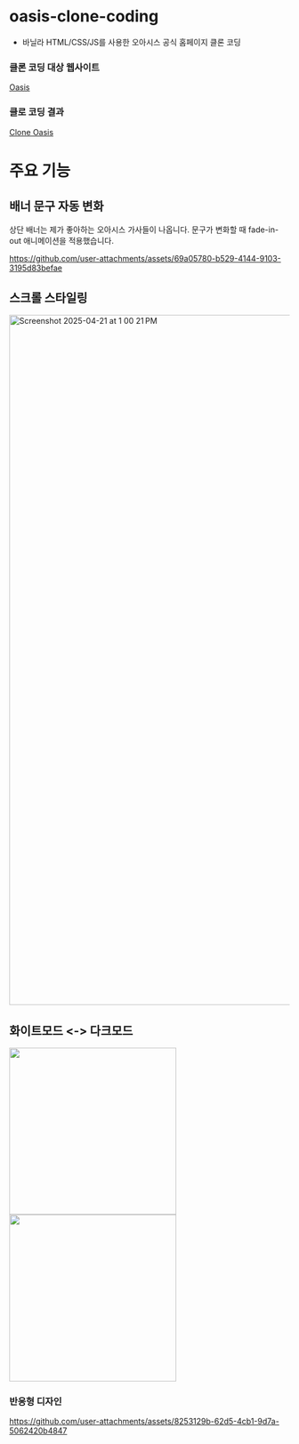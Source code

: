 # oasis-clone-coding

- 바닐라 HTML/CSS/JS를 사용한 오아시스 공식 홈페이지 클론 코딩

### 클론 코딩 대상 웹사이트

[Oasis](https://oasisinet.com/)

### 클로 코딩 결과

[Clone Oasis](https://jaehyunlee123.github.io/oasis-clone-coding/)

# 주요 기능

## 배너 문구 자동 변화

상단 배너는 제가 좋아하는 오아시스 가사들이 나옵니다.
문구가 변화할 때 fade-in-out 애니메이션을 적용했습니다.

https://github.com/user-attachments/assets/69a05780-b529-4144-9103-3195d83befae

## 스크롤 스타일링
<img width="1241" alt="Screenshot 2025-04-21 at 1 00 21 PM" src="https://github.com/user-attachments/assets/ee06bdb4-6a4b-4f7e-acd9-c999e1d0370c" />

## 화이트모드 <-> 다크모드

<p float="left">
  <img src="https://github.com/user-attachments/assets/94c63054-d154-4ea2-ada6-136f63f8ace9" width="300px" />
  <img src="https://github.com/user-attachments/assets/89ad3c93-8a48-4fed-889f-7adfb550d4ed" width="300px" />
</p>



### 반응형 디자인

https://github.com/user-attachments/assets/8253129b-62d5-4cb1-9d7a-5062420b4847
